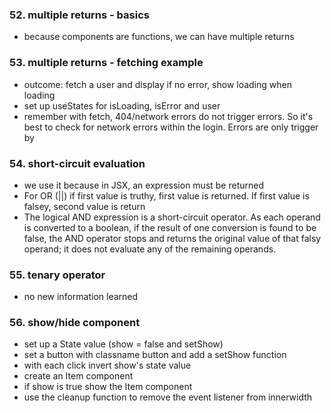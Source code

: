 ### 52. multiple returns - basics

-   because components are functions, we can have multiple returns

### 53. multiple returns - fetching example

-   outcome: fetch a user and display if no error, show loading when loading
-   set up useStates for isLoading, isError and user
-   remember with fetch, 404/network errors do not trigger errors. So it's best to check for network errors within the login. Errors are only trigger by

### 54. short-circuit evaluation

-   we use it because in JSX, an expression must be returned
-   For OR (||) if first value is truthy, first value is returned. If first value is falsey, second value is return
-   The logical AND expression is a short-circuit operator. As each operand is converted to a boolean, if the result of one conversion is found to be false, the AND operator stops and returns the original value of that falsy operand; it does not evaluate any of the remaining operands.

### 55. tenary operator

-   no new information learned

### 56. show/hide component

-   set up a State value (show = false and setShow)
-   set a button with classname button and add a setShow function
-   with each click invert show's state value
-   create an Item component
-   if show is true show the Item component
-   use the cleanup function to remove the event listener from innerwidth
